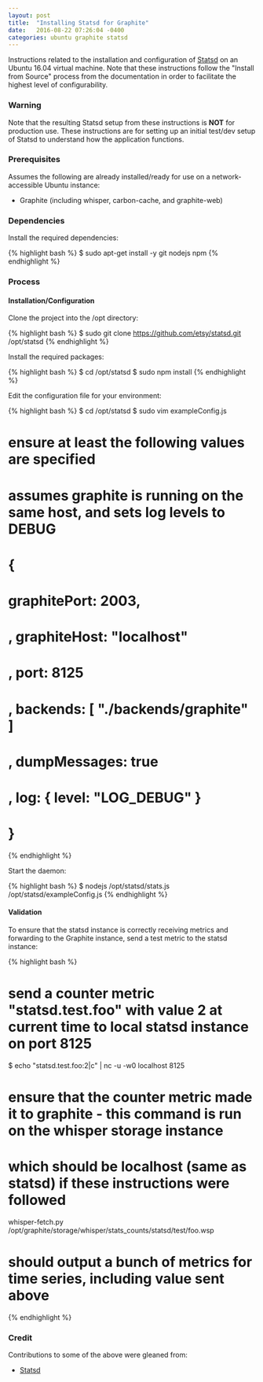 ```yaml
---
layout: post
title:  "Installing Statsd for Graphite"
date:   2016-08-22 07:26:04 -0400
categories: ubuntu graphite statsd
---
```

Instructions related to the installation and configuration of [Statsd](https://github.com/etsy/statsd/wiki) on an Ubuntu 16.04 virtual machine.
Note that these instructions follow the "Install from Source" process from the documentation in order to facilitate the highest
level of configurability.

### Warning

Note that the resulting Statsd setup from these instructions is **NOT** for production use. These instructions are for setting up
an initial test/dev setup of Statsd to understand how the application functions.

### Prerequisites

Assumes the following are already installed/ready for use on a network-accessible Ubuntu instance:

* Graphite (including whisper, carbon-cache, and graphite-web)

### Dependencies

Install the required dependencies:

{% highlight bash %}
$ sudo apt-get install -y git nodejs npm
{% endhighlight %}

### Process

#### Installation/Configuration

Clone the project into the /opt directory:

{% highlight bash %}
$ sudo git clone https://github.com/etsy/statsd.git /opt/statsd
{% endhighlight %}

Install the required packages:

{% highlight bash %}
$ cd /opt/statsd
$ sudo npm install
{% endhighlight %}

Edit the configuration file for your environment:

{% highlight bash %}
$ cd /opt/statsd
$ sudo vim exampleConfig.js
# ensure at least the following values are specified
# assumes graphite is running on the same host, and sets log levels to DEBUG
#   {
#       graphitePort: 2003,
#     , graphiteHost: "localhost"
#     , port: 8125
#     , backends: [ "./backends/graphite" ]
#     , dumpMessages: true
#     , log: { level: "LOG_DEBUG" }
#   }
{% endhighlight %}

Start the daemon:

{% highlight bash %}
$ nodejs /opt/statsd/stats.js /opt/statsd/exampleConfig.js
{% endhighlight %}

#### Validation

To ensure that the statsd instance is correctly receiving metrics and forwarding to the Graphite instance, send
a test metric to the statsd instance:

{% highlight bash %}
# send a counter metric "statsd.test.foo" with value 2 at current time to local statsd instance on port 8125
$ echo "statsd.test.foo:2|c" | nc -u -w0 localhost 8125
# ensure that the counter metric made it to graphite - this command is run on the whisper storage instance
# which should be localhost (same as statsd) if these instructions were followed
whisper-fetch.py /opt/graphite/storage/whisper/stats_counts/statsd/test/foo.wsp
# should output a bunch of metrics for time series, including value sent above
{% endhighlight %}

### Credit

Contributions to some of the above were gleaned from:

* [Statsd](https://github.com/etsy/statsd/wiki)
